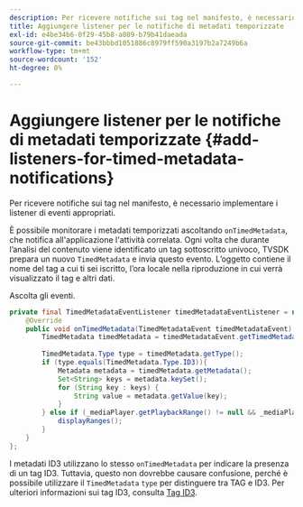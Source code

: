 ```yaml
---
description: Per ricevere notifiche sui tag nel manifesto, è necessario implementare i listener di eventi appropriati.
title: Aggiungere listener per le notifiche di metadati temporizzate
exl-id: e4be34b6-0f29-45b8-a089-b79b41daeada
source-git-commit: be43bbbd1051886c8979ff590a3197b2a7249b6a
workflow-type: tm+mt
source-wordcount: '152'
ht-degree: 0%

---
```


# Aggiungere listener per le notifiche di metadati temporizzate {#add-listeners-for-timed-metadata-notifications}

Per ricevere notifiche sui tag nel manifesto, è necessario implementare i listener di eventi appropriati.

È possibile monitorare i metadati temporizzati ascoltando `onTimedMetadata`, che notifica all&#39;applicazione l&#39;attività correlata. Ogni volta che durante l’analisi del contenuto viene identificato un tag sottoscritto univoco, TVSDK prepara un nuovo `TimedMetadata` e invia questo evento. L’oggetto contiene il nome del tag a cui ti sei iscritto, l’ora locale nella riproduzione in cui verrà visualizzato il tag e altri dati.

Ascolta gli eventi.

```java
private final TimedMetadataEventListener timedMetadataEventListener = new TimedMetadataEventListener() { 
    @Override 
    public void onTimedMetadata(TimedMetadataEvent timedMetadataEvent) { 
        TimedMetadata timedMetadata = timedMetadataEvent.getTimedMetadata(); 
 
        TimedMetadata.Type type = timedMetadata.getType(); 
        if (type.equals(TimedMetadata.Type.ID3)){ 
            Metadata metadata = timedMetadata.getMetadata(); 
            Set<String> keys = metadata.keySet(); 
            for (String key : keys) { 
                String value = metadata.getValue(key); 
            } 
        } else if (_mediaPlayer.getPlaybackRange() != null && _mediaPlayer.getPlaybackRange().getDuration() > 0) { 
            displayRanges(); 
        } 
    } 
}; 
```

I metadati ID3 utilizzano lo stesso `onTimedMetadata` per indicare la presenza di un tag ID3. Tuttavia, questo non dovrebbe causare confusione, perché è possibile utilizzare il `TimedMetadata` `type` per distinguere tra TAG e ID3. Per ulteriori informazioni sui tag ID3, consulta [Tag ID3](../../../../tvsdk-3x-android-prog/android-3x-content-playback-options-android2/android-3x-id3-metadata-retrieve.md).

